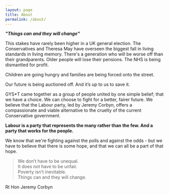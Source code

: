 ```yaml
---
layout: page
title: About
permalink: /about/
---
```



_**"Things can and they will change"**_

This stakes have rarely been higher in a UK general election. The Conservatives and Theresa May have overseen the biggest fall in living standards in living memory. There's a generation who will be worse off than their grandparents. Older people will lose their pensions. The NHS is being dismantled for profit.

Children are going hungry and families are being forced onto the street.

Our future is being auctioned off. And it’s up to us to save it. 

GYS*T came together as a group of people united by one simple belief; that we have a choice. We can choose to fight for a better, fairer future. We believe that the Labour party, led by Jeremy Corbyn, offers a compassionate and viable alternative to the cruelty of the current Conservative government.

**Labour is a party that represents the many rather than the few. And a party that works for the people.**

We know that we're fighting against the polls and against the odds - but we have to believe that there is some hope, and that we can all be a part of that hope.


> We don’t have to be unequal.  
> It does not have to be unfair.  
> Poverty isn’t inevitable.  
> Things can and they will change.  

Rt Hon Jeremy Corbyn

